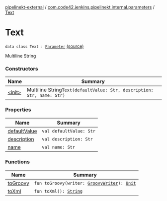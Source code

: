 [pipelinekt-external](../../index.md) / [com.code42.jenkins.pipelinekt.internal.parameters](../index.md) / [Text](./index.md)

# Text

`data class Text : `[`Parameter`](../../com.code42.jenkins.pipelinekt.core/-parameter/index.md) [(source)](https://github.com/code42/pipelinekt/tree/master/internal/src/main/kotlin/com/code42/jenkins/pipelinekt/internal/parameters/Text.kt#L10)

Multiline String

### Constructors

| Name | Summary |
|---|---|
| [&lt;init&gt;](-init-.md) | Multiline String`Text(defaultValue: Str, description: Str, name: Str)` |

### Properties

| Name | Summary |
|---|---|
| [defaultValue](default-value.md) | `val defaultValue: Str` |
| [description](description.md) | `val description: Str` |
| [name](name.md) | `val name: Str` |

### Functions

| Name | Summary |
|---|---|
| [toGroovy](to-groovy.md) | `fun toGroovy(writer: `[`GroovyWriter`](../../com.code42.jenkins.pipelinekt.core.writer/-groovy-writer/index.md)`): `[`Unit`](https://kotlinlang.org/api/latest/jvm/stdlib/kotlin/-unit/index.html) |
| [toXml](to-xml.md) | `fun toXml(): `[`String`](https://kotlinlang.org/api/latest/jvm/stdlib/kotlin/-string/index.html) |

